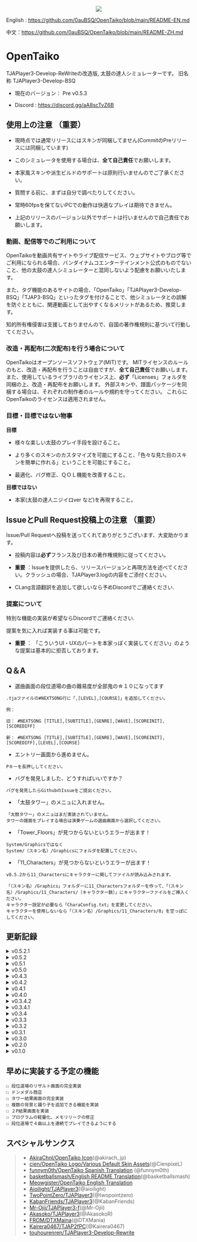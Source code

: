 <p align="center">
  <img src="https://user-images.githubusercontent.com/58159635/140600257-f712fc48-d09a-4a5e-a78d-e7c65ca19b80.png">
</p>

English : https://github.com/0auBSQ/OpenTaiko/blob/main/README-EN.md

中文：https://github.com/0auBSQ/OpenTaiko/blob/main/README-ZH.md

# OpenTaiko

TJAPlayer3-Develop-ReWriteの改造版, 太鼓の達人シミュレーターです。
旧名称 TJAPlayer3-Develop-BSQ

- 現在のバージョン： Pre v0.5.3

- Discord : https://discord.gg/aA8scTvZ6B

## 使用上の注意 （重要）

- 現時点では通常リリースにはスキンが同梱してません(CommitのPreリリースには同梱しています)

- このシミュレータを使用する場合は、**全て自己責任**でお願いします。

- 本家風スキンや派生ビルドのサポートは原則行いませんのでご了承ください。

- 質問する前に、まずは自分で調べたりしてください。

- 常時60fpsを保てないPCでの動作は快適なプレイは期待できません。

- 上記のリリースのバージョン以外でサポートは行いませんので自己責任でお願いします。

### 動画、配信等でのご利用について

OpenTaikoを動画共有サイトやライブ配信サービス、ウェブサイトやブログ等でご利用になられる場合、バンダイナムコエンターテインメント公式のものでないこと、他の太鼓の達人シミュレーターと混同しないよう配慮をお願いいたします。

また、タグ機能のあるサイトの場合、「OpenTaiko」「TJAPlayer3-Develop-BSQ」「TJAP3-BSQ」といったタグを付けることで、他シミュレータとの誤解を防ぐとともに、関連動画として出やすくなるメリットがあるため、推奨します。

知的所有権侵害は支援しておりませんので、自国の著作権規則に基づいて行動してください。

### 改造・再配布(二次配布)を行う場合について

OpenTaikoはオープンソースソフトウェア(MIT)です。
MITライセンスのルールのもと、改造・再配布を行うことは自由ですが、**全て自己責任**でお願いします。
また、使用しているライブラリのライセンス上、**必ず**「Licenses」フォルダを同梱の上、改造・再配布をお願いします。
外部スキンや、譜面パッケージを同梱する場合は、それぞれの制作者のルールや規約を守ってください。
これらにOpenTaikoのライセンスは適用されません。

### 目標・目標ではない物事

**目標**

- 様々な楽しい太鼓のプレイ手段を設けること。

- より多くのスキンのカスタマイズを可能にすること、「色々な見た目のスキンを簡単に作れる」ということを可能にすること。

- 最適化、バグ修正、ＱＯＬ機能を改善すること。

**目標ではない**

- 本家(太鼓の達人ニジイロver など)を再現すること。

## IssueとPull Request投稿上の注意 （重要）

Issue/Pull Requestへ投稿を送ってくれてありがとうございます、大変助かります。

- 投稿内容は**必ず**フランス及び日本の著作権規則に従ってください。

- **重要** ：Issueを提供したら、リリースバージョンと再現方法を述べてください。クラッシュの場合、TJAPlayer3.logの内容をご添付ください。

- CLang言語翻訳を追加して欲しいなら予めDiscordでご連絡ください.

### 提案について

特別な機能の実装が希望ならDiscordでご連絡ください.

提案を気に入れば実装する事は可能です。

- **重要** ： 「こういうUI・UXのパートを本家っぽく実装してください」のような提案は基本的に拒否しております。

## Q＆A

- 選曲画面の段位道場の曲の難易度が全部鬼の☆１０になってます

```
.tjaファイルの#NEXTSONG行に「,[LEVEL],[COURSE]」を追加してください。

例：

旧： #NEXTSONG [TITLE],[SUBTITLE],[GENRE],[WAVE],[SCOREINIT],[SCOREDIFF]

新： #NEXTSONG [TITLE],[SUBTITLE],[GENRE],[WAVE],[SCOREINIT],[SCOREDIFF],[LEVEL],[COURSE]
```

- エントリー画面から進めません。

```
Pキーを長押ししてください。
```

- バグを発見しました、どうすればいいですか？

```
バグを発見したらGithubのIssueをご提出ください。
```

- 「太鼓タワー」のメニュに入れません。

```
「太鼓タワー」のメニュはまだ実装されていません。
タワーの譜面をプレイする場合は演奏ゲームの選曲画面から選択してください。
```

- 「Tower_Floors」が見つからないというエラーが出ます！

```
System/Graphicsではなく
System/（スキン名）/Graphicsにフォルダを配置してください。
```

- 「11_Characters」が見つからないというエラーが出ます！

```
v0.5.2から11_Charactersにキャラクターに関してファイルが読み込みされます。

「（スキン名）/Graphics」フォルダーに11_Charactersフォルダーを作って、「（スキン名）/Graphics/11_Characters/（キャラクター数）」にキャラクターファイルをご挿入ください。
キャラクター設定が必要なら「CharaConfig.txt」を変更してください。
キャラクターを使用しないなら「（スキン名）/Graphics/11_Characters/0」を空っぽにしてください。
```

## 更新記録

<details>
	<summary>v0.5.2.1</summary>
	
	- バグ修正
	
	- オート用のAIレベルを追加
	
	- グローバルオフセットを追加
	
	- AUTO ROLLをロールスピードに置き換え

</details>

<details>
	<summary>v0.5.2</summary>
	
	- 太鼓部屋の機能を追加
	
	- カスタム名札やキャラクター可能にする機能を実装
	
	- メダルを取得可能にする手順を追加
	
	- 段位タイトルを解放可能にする機能を追加
	
	- 複数な手続き型テクスチャを追加
	
	- スペイン語の翻訳を追加
	
	- 「おまかせ」オプションを追加
	
	- 様々なUI/UX改善
	
	- 譜面読み込みの最適化
	
	- 分岐譜面を修正
	
</details>

<details>
	<summary>v0.5.1</summary>
	
	- 道場に複数なアニメーションを追加
	
	- ゲーム終了画面やメニュアイコンを追加
	
	- 様々なバグ修正
	
	- 複数な外国語サポートを追加
	
	- 様々なUI改善
	
	- 演奏選曲画面の複数なレイアウトを追加
	
</details>

<details>
	<summary>v0.5.0</summary>
	
	- タワーを実装 (背景+結果画面の基盤)
	
	- タワー譜面で「TOWERTYPE」の設定を追加 （タワー譜面に複数なスキンを用いてプレイを可能にする機能）
	
	- 道場にAccuracy（精度）のEXAMを追加
	
	- box.defで「#BOXCOLOR」, 「#BOXTYPE」, 「#BGCOLOR」, 「#BGTYPE」, 「#BOXCHARA」の設定を追加
	
</details>

<details>
	<summary>v0.4.3</summary>
	
	- タワーを実装 (Gameplay)
	
</details>

<details>
	<summary>v0.4.2</summary>
	
	- 演奏選曲画面に複数のバグとクラッシュを修正
	
	- COURSE:Towerの.tjaファイルのクラッシュを修正、太鼓タワーメニュ・LIFE管理・結果画面がまだ実装されていません。

</details>

<details>
	<summary>v0.4.1</summary>
	
	- 演奏選曲画面に複数のバグとクラッシュ場面を修正
	
</details>

<details>
	<summary>v0.4.0</summary>
	
	- EXAM5,6,7の実装 (下記の映像をご覧ください)
	
	- EXAM数にギャップのあるクラッシュ場面を修正
	
	- Danに関してコードの構造を改善（コード蓄積の修正）
  
</details>

<details>
	<summary>v0.3.4.2</summary>
	
	- 道場選曲画面にプチキャラを追加
	
</details>

<details>
	<summary>v0.3.4.1</summary>
	
	- Mobアニメーション速度の変化バグを修正
	
</details>

<details>
	<summary>v0.3.4</summary>
	
	- 道場の結果を保存を可能にする機能を実装
	
	- 道場選曲画面に合格プレートを表示
	
</details>

<details>
	<summary>v0.3.3</summary>
	
	- 道場の魂ゲージの表示を修正
	
	- 道場の結果画面の基盤を実装（まだ実装中）
	
</details>

<details>
	<summary>v0.3.2</summary>
	
	- 演奏セーブの重ね書きバグを修正
	
</details>

<details>
	<summary>v0.3.1</summary>
	
	- P2がスコアランクを表示できないバグを修正
	
</details>

<details>
	<summary>v0.3.0</summary>
	
	- メニュにプチキャラを表示
	
	- Nameplate.jsonファイルにプレイヤー別々のプチキャラを選べる可能にする機能を実装
	
</details>

<details>
	<summary>v0.2.0</summary>
	
	- 様々な演奏選曲画面のバグを修正
	
	- メインメニュに様々なバグを修正、コード蓄積を修正
	
</details>

<details>
	<summary>v0.1.0</summary>
	
	- 演奏結果画面のアニメーションを実装
	
</details>

## 早めに実装する予定の機能
```
☐ 段位道場のリザルト画面の完全実装
☐ ドンメダル商店
☐ タワー結果画面の完全実装
☐ 複数の背景と踊り子を追加できる機能を実装
☐ ２P結果画面を実装
☐ プログラムの軽量化、メモリリークの修正
☐ 段位道場で４曲以上を連続でプレイできるようにする
```
## スペシャルサンクス

> * [AkiraChnl/OpenTaiko Icon](https://github.com/AkiraChnl)(@akirach_jp)
> * [cien/OpenTaiko Logo/Various Default Skin Assets](https://twitter.com/CienpixeL)(@CienpixeL)
> * [funnym0th/OpenTaiko Spanish Translation](https://github.com/funnym0th) (@funnym0th)
> * [basketballsmash/English README Translation](https://twitter.com/basketballsmash)(@basketballsmash)
> * [Meowgister/OpenTaiko English Translation](https://www.youtube.com/channel/UCDi5puZaJLMUA6OgIAb7rmQ)
> * [Aioilight/TJAPlayer3](https://github.com/aioilight/TJAPlayer3)(@aioilight)
> * [TwoPointZero/TJAPlayer3](https://github.com/twopointzero/TJAPlayer3)(@twopointzero)
> * [KabanFriends/TJAPlayer3](https://github.com/KabanFriends/TJAPlayer3/tree/features)(@KabanFriends)
> * [Mr-Ojii/TJAPlayer3-f](https://github.com/Mr-Ojii/TJAPlayer3-f)(@Mr-Ojii)
> * [Akasoko/TJAPlayer3](https://github.com/Akasoko-Master/TJAPlayer3)(@AkasokoR)
> * [FROM/DTXMaina](https://github.com/DTXMania)(@DTXMania)
> * [Kairera0467/TJAP2fPC](https://github.com/kairera0467/TJAP2fPC)(@Kairera0467)
> * [touhourenren/TJAPlayer3-Develop-Rewrite](https://github.com/touhourenren)
